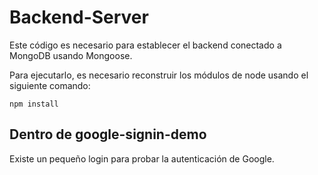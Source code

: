 # Backend-Server

Este código es necesario para establecer el backend conectado a MongoDB usando Mongoose.

Para ejecutarlo, es necesario reconstruir los módulos de node usando el siguiente comando:

```
npm install
```

## Dentro de google-signin-demo
Existe un pequeño login para probar la autenticación de Google.